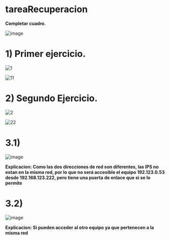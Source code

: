 # tareaRecuperacion

**Completar cuadro.**

![image](https://github.com/lucasvalero131/tareaRecuperacion/assets/145476792/9729436e-c544-4e64-b9a8-f41034d4eae2)

# 1) **Primer ejercicio.**
   
![1](https://github.com/lucasvalero131/tareaRecuperacion/assets/145476792/9bdba918-fb38-45a4-9464-c3729a9f2cd3)

![11](https://github.com/lucasvalero131/tareaRecuperacion/assets/145476792/c458c2cf-e5e4-4372-b21e-f9bcba43e416)

# 2) **Segundo Ejercicio.**

![2](https://github.com/lucasvalero131/tareaRecuperacion/assets/145476792/d9e8461a-34cb-4b25-bc3e-de6c30c14054)

![22](https://github.com/lucasvalero131/tareaRecuperacion/assets/145476792/41b8ee2f-d0d5-4613-b936-bd7ff643ee07)

# 3.1)

![image](https://github.com/lucasvalero131/tareaRecuperacion/assets/145476792/415b3684-4699-4c8e-8682-490b140d3ca2)

**Explicacion: Como las dos direcciones de red son diferentes, las IPS no estan en la misma red, por lo que no será accesible el equipo 192.123.0.53 desde 192.168.123.222, pero tiene una puerta de enlace que si se lo permite**

# 3.2) 

![image](https://github.com/lucasvalero131/tareaRecuperacion/assets/145476792/9d854e2c-2ef5-41e0-835f-d72120833511)

**Explicacion: Si pueden acceder al otro equipo ya que pertenecen a la misma red**
